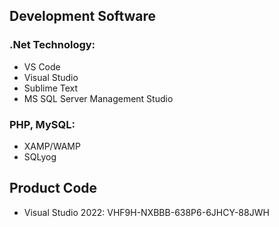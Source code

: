 ## Development Software

### .Net Technology:
- VS Code
- Visual Studio
- Sublime Text 
- MS SQL Server Management Studio

### PHP, MySQL:
- XAMP/WAMP
- SQLyog

## Product Code
- Visual Studio 2022: VHF9H-NXBBB-638P6-6JHCY-88JWH


